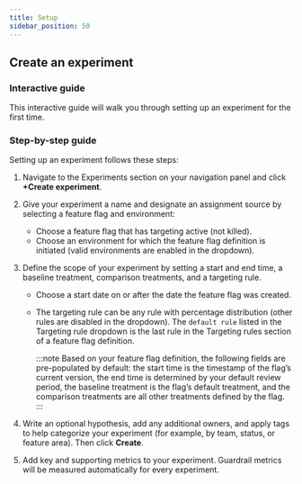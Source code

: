 ```yaml
---
title: Setup
sidebar_position: 50
---
```


## Create an experiment

### Interactive guide

This interactive guide will walk you through setting up an experiment for the first time.

<DocVideo src="https://app.tango.us/app/embed/1e1ad9f0-85b8-427a-8331-f35f7685c1eb" title="Create an Experiment" />

### Step-by-step guide

Setting up an experiment follows these steps:

1. Navigate to the Experiments section on your navigation panel and click **+Create experiment**.

2. Give your experiment a name and designate an assignment source by selecting a feature flag and environment:
   * Choose a feature flag that has targeting active (not killed).
   * Choose an environment for which the feature flag definition is initiated (valid environments are enabled in the dropdown).

3. Define the scope of your experiment by setting a start and end time, a baseline treatment, comparison treatments, and a targeting rule.

   * Choose a start date on or after the date the feature flag was created.
   * The targeting rule can be any rule with percentage distribution (other rules are disabled in the dropdown). The `default rule` listed in the Targeting rule dropdown is the last rule in the Targeting rules section of a feature flag definition.

      :::note
      Based on your feature flag definition, the following fields are pre-populated by default: the start time is the timestamp of the flag’s current version, the end time is determined by your default review period, the baseline treatment is the flag’s default treatment, and the comparison treatments are all other treatments defined by the flag.
      :::

4. Write an optional hypothesis, add any additional owners, and apply tags to help categorize your experiment (for example, by team, status, or feature area). Then click **Create**.

5. Add key and supporting metrics to your experiment. Guardrail metrics will be measured automatically for every experiment.